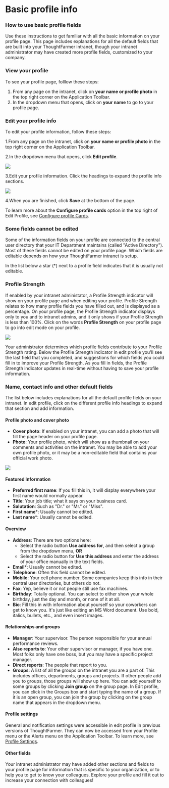 # Basic profile info



### How to use basic profile fields

Use these instructions to get familiar with all the basic information on your profile page. This page includes explanations for all the default fields that are built into your ThoughtFarmer intranet, though your intranet administrator may have created more profile fields, customized to your company.

### View your profile

To see your profile page, folllow these steps:

1. From any page on the intranet, click on **your name or profile photo** in the top right corner on the Application Toolbar.
2. In the dropdown menu that opens, click on **your name** to go to your profile page.

### Edit your profile info

To edit your profile information, follow these steps:

1.From any page on the intranet, click on **your name or profile photo** in the top right corner on the Application Toolbar.

2.In the dropdown menu that opens, click **Edit profile**.  
  


![](../../.gitbook/assets/1%20%2875%29.png)

3.Edit your profile information. Click the headings to expand the profile info sections.

![](../../.gitbook/assets/2%20%2826%29.jpg)



4.When you are finished, click **Save** at the bottom of the page.

To learn more about the **Configure profile cards** option in the top right of Edit Profile, see [Configure profile Cards](configure-profile-cards.md).

### Some fields cannot be edited

Some of the information fields on your profile are connected to the central user directory that your IT Department maintains \(called "Active Directory"\). Most of these fields cannot be edited on your profile page. Which fields are editable depends on how your ThoughtFarmer intranet is setup.  
  
In the list below a star \(\*\) next to a profile field indicates that it is usually not editable.

### Profile Strength

If enabled by your intranet administator, a Profile Strength indicator will show on your profile page and when editing your profile. Profile Strength relates to how many profile fields you have filled out, and is displayed as a percentage. On your profile page, the Profile Strength indicator displays only to you and to intranet admins, and it only shows if your Profile Strength is less than 100%. Click on the words **Profile Strength** on your profile page to go into edit mode on your profile.

![](../../.gitbook/assets/3%20%2819%29.jpg)



Your administrator determines which profile fields contribute to your Profile Strength rating. Below the Profile Strength indicator in edit profile you'll see the last field that you completed, and suggestions for which fields you could fill in to improve your Profile Strength. As you fill in fields, the Profile Strength indicator updates in real-time without having to save your profile information.

### Name, contact info and other default fields

The list below includes explanations for all the default profile fields on your intranet. In edit profile, click on the different profile info headings to expand that section and add information.

#### Profile photo and cover photo

* **Cover photo**: If enabled on your intranet, you can add a photo that will fill the page header on your profile page.
* **Photo**: Your profile photo, which will show as a thumbnail on your comments and activities on the intranet. You may be able to add your own profile photo, or it may be a non-editable field that contains your official work photo.

![](../../.gitbook/assets/4%20%2829%29.jpg)

#### Featured Information

* **Preferred first name**: If you fill this in, it will display everywhere your first name would normally appear.
* **Title**: Your job title; what it says on your business card.
* **Salutation**: Such as "Dr." or "Mr." or "Miss".
* **First name**\*: Usually cannot be edited.
* **Last name**\*: Usually cannot be edited.

#### Overview

* **Address**: There are two options here:
  * Select the radio button **Use address for**, and then select a group from the dropdown menu, **OR**
  * Select the radio button for **Use this address** and enter the address of your office manually in the text fields.
* **Email**\*: Usually cannot be edited.
* **Telephone**: Often this field cannot be edited.
* **Mobile**: Your cell phone number. Some companies keep this info in their central user directories, but others do not.
* **Fax**: Yep, believe it or not people still use fax machines.
* **Birthday**: Totally optional. You can select to either show your whole birthday, just the day and month, or none of it at all.
* **Bio**: Fill this in with information about yourself so your coworkers can get to know you. It's just like editing an MS Word document. Use bold, italics, bullets, etc., and even insert images.

#### Relationships and groups

* **Manager**: Your supervisor. The person responsible for your annual performance reviews.
* **Also reports to**: Your other supervisor or manager, if you have one. Most folks only have one boss, but you may have a specific project manager.
* **Direct reports**: The people that report to you.
* **Groups**: A list of all the groups on the intranet you are a part of. This includes offices, departments, groups and projects. If other people add you to groups, those groups will show up here. You can add yourself to some groups by clicking **Join group** on the group page. In Edit profile, you can click in the Groups box and start typing the name of a group. If it is an open group, you can join the group by clicking on the group name that appears in the dropdown menu.

#### Profile settings

General and notification settings were accessible in edit profile in previous versions of ThoughtFarmer. They can now be accessed from your Profile menu or the Alerts menu on the Application Toolbar. To learn more, see [Profile Settings](profile-settings.md).

#### Other fields

Your intranet administrator may have added other sections and fields to your profile page for information that is specific to your organization, or to help you to get to know your colleagues. Explore your profile and fill it out to increase your connection with colleagues!

